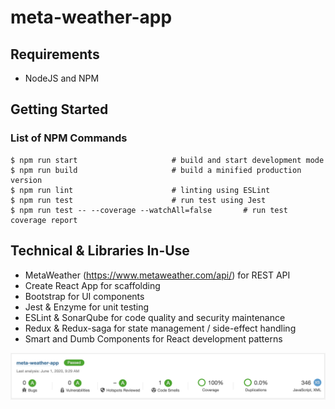 # meta-weather-app

## Requirements

- NodeJS and NPM

## Getting Started

### List of NPM Commands

```terminal
$ npm run start                     # build and start development mode
$ npm run build                     # build a minified production version
$ npm run lint                      # linting using ESLint
$ npm run test                      # run test using Jest
$ npm run test -- --coverage --watchAll=false       # run test coverage report
```

## Technical & Libraries In-Use

- MetaWeather (https://www.metaweather.com/api/) for REST API
- Create React App for scaffolding
- Bootstrap for UI components
- Jest & Enzyme for unit testing
- ESLint & SonarQube for code quality and security maintenance
- Redux & Redux-saga for state management / side-effect handling
- Smart and Dumb Components for React development patterns

![SonarQube result](./public/meta-weather-app-sonar.png)

